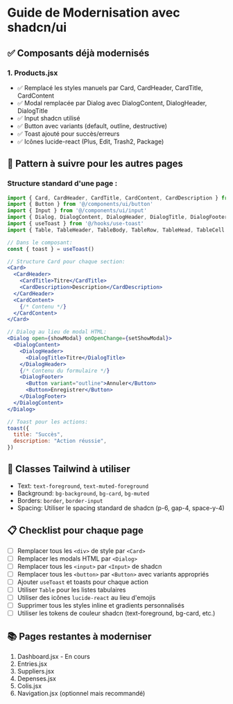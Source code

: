 # Guide de Modernisation avec shadcn/ui

## ✅ Composants déjà modernisés

### 1. Products.jsx
- ✅ Remplacé les styles manuels par Card, CardHeader, CardTitle, CardContent
- ✅ Modal remplacée par Dialog avec DialogContent, DialogHeader, DialogTitle
- ✅ Input shadcn utilisé
- ✅ Button avec variants (default, outline, destructive)
- ✅ Toast ajouté pour succès/erreurs
- ✅ Icônes lucide-react (Plus, Edit, Trash2, Package)

## 📝 Pattern à suivre pour les autres pages

### Structure standard d'une page :
```jsx
import { Card, CardHeader, CardTitle, CardContent, CardDescription } from '@/components/ui/card'
import { Button } from '@/components/ui/button'
import { Input } from '@/components/ui/input'
import { Dialog, DialogContent, DialogHeader, DialogTitle, DialogFooter } from '@/components/ui/dialog'
import { useToast } from '@/hooks/use-toast'
import { Table, TableHeader, TableBody, TableRow, TableHead, TableCell } from '@/components/ui/table'

// Dans le composant:
const { toast } = useToast()

// Structure Card pour chaque section:
<Card>
  <CardHeader>
    <CardTitle>Titre</CardTitle>
    <CardDescription>Description</CardDescription>
  </CardHeader>
  <CardContent>
    {/* Contenu */}
  </CardContent>
</Card>

// Dialog au lieu de modal HTML:
<Dialog open={showModal} onOpenChange={setShowModal}>
  <DialogContent>
    <DialogHeader>
      <DialogTitle>Titre</DialogTitle>
    </DialogHeader>
    {/* Contenu du formulaire */}
    <DialogFooter>
      <Button variant="outline">Annuler</Button>
      <Button>Enregistrer</Button>
    </DialogFooter>
  </DialogContent>
</Dialog>

// Toast pour les actions:
toast({
  title: "Succès",
  description: "Action réussie",
})
```

## 🎨 Classes Tailwind à utiliser

- Text: `text-foreground`, `text-muted-foreground`
- Background: `bg-background`, `bg-card`, `bg-muted`
- Borders: `border`, `border-input`
- Spacing: Utiliser le spacing standard de shadcn (p-6, gap-4, space-y-4)

## 📋 Checklist pour chaque page

- [ ] Remplacer tous les `<div>` de style par `<Card>`
- [ ] Remplacer les modals HTML par `<Dialog>`
- [ ] Remplacer tous les `<input>` par `<Input>` de shadcn
- [ ] Remplacer tous les `<button>` par `<Button>` avec variants appropriés
- [ ] Ajouter `useToast` et toasts pour chaque action
- [ ] Utiliser `Table` pour les listes tabulaires
- [ ] Utiliser des icônes `lucide-react` au lieu d'emojis
- [ ] Supprimer tous les styles inline et gradients personnalisés
- [ ] Utiliser les tokens de couleur shadcn (text-foreground, bg-card, etc.)

## 📚 Pages restantes à moderniser

1. Dashboard.jsx - En cours
2. Entries.jsx
3. Suppliers.jsx
4. Depenses.jsx
5. Colis.jsx
6. Navigation.jsx (optionnel mais recommandé)

